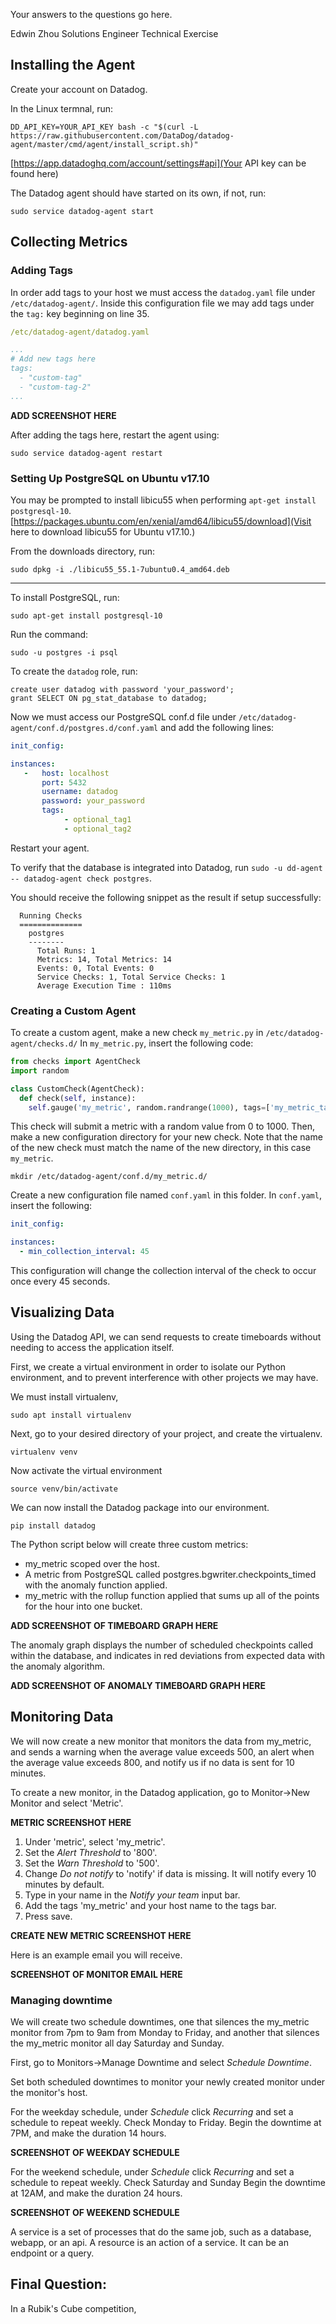 Your answers to the questions go here.

Edwin Zhou
Solutions Engineer
Technical Exercise

## Installing the Agent
Create your account on Datadog.

In the Linux termnal, run:

```
DD_API_KEY=YOUR_API_KEY bash -c "$(curl -L https://raw.githubusercontent.com/DataDog/datadog-agent/master/cmd/agent/install_script.sh)"
```

[https://app.datadoghq.com/account/settings#api](Your API key can be found here)

The Datadog agent should have started on its own, if not, run:
```
sudo service datadog-agent start  
```

## Collecting Metrics

### Adding Tags
In order add tags to your host we must access the `datadog.yaml` file under `/etc/datadog-agent/`. Inside this configuration file we may add tags under the `tag:` key beginning on line 35.

```yaml
/etc/datadog-agent/datadog.yaml

...
# Add new tags here
tags:
  - "custom-tag"
  - "custom-tag-2"
...
```

**ADD SCREENSHOT HERE**

After adding the tags here, restart the agent using:
```
sudo service datadog-agent restart
```

### Setting Up PostgreSQL on Ubuntu v17.10
You may be prompted to install libicu55 when performing `apt-get install postgresql-10`. [https://packages.ubuntu.com/en/xenial/amd64/libicu55/download](Visit here to download libicu55 for Ubuntu v17.10.)

From the downloads directory, run:
```
sudo dpkg -i ./libicu55_55.1-7ubuntu0.4_amd64.deb
```
---
To install PostgreSQL, run:
```
sudo apt-get install postgresql-10
```

Run the command:
```
sudo -u postgres -i psql
```

To create the `datadog` role, run:
```
create user datadog with password 'your_password';
grant SELECT ON pg_stat_database to datadog;
```


Now we must access our PostgreSQL conf.d file under `/etc/datadog-agent/conf.d/postgres.d/conf.yaml` and add the following lines:
```yaml
init_config:

instances:
   -   host: localhost
       port: 5432
       username: datadog
       password: your_password
       tags:
            - optional_tag1
            - optional_tag2
```

Restart your agent.

To verify that the database is integrated into Datadog, run `sudo -u dd-agent -- datadog-agent check postgres`.

You should receive the following snippet as the result if setup successfully:
```
  Running Checks
  ==============
    postgres
    --------
      Total Runs: 1
      Metrics: 14, Total Metrics: 14
      Events: 0, Total Events: 0
      Service Checks: 1, Total Service Checks: 1
      Average Execution Time : 110ms
```

### Creating a Custom Agent
To create a custom agent, make a new check `my_metric.py` in `/etc/datadog-agent/checks.d/`
In `my_metric.py`, insert the following code:
```python
from checks import AgentCheck
import random

class CustomCheck(AgentCheck):
  def check(self, instance):
    self.gauge('my_metric', random.randrange(1000), tags=['my_metric_tag'])

```
This check will submit a metric with a random value from 0 to 1000.
Then, make a new configuration directory for your new check. Note that the name of the new check must match the name of the new directory, in this case `my_metric`.
```
mkdir /etc/datadog-agent/conf.d/my_metric.d/
```
Create a new configuration file named `conf.yaml` in this folder.
In `conf.yaml`, insert the following:
```yaml
init_config:

instances:
  - min_collection_interval: 45
```
This configuration will change the collection interval of the check to occur once every 45 seconds.


## Visualizing Data
Using the Datadog API, we can send requests to create timeboards without needing to access the application itself.

First, we create a virtual environment in order to isolate our Python environment, and to prevent interference with other projects we may have.

We must install virtualenv,
```
sudo apt install virtualenv
```

Next, go to your desired directory of your project, and create the virtualenv.
```
virtualenv venv
```
Now activate the virtual environment
```
source venv/bin/activate
```

We can now install the Datadog package into our environment.
```
pip install datadog
```

The Python script below will create three custom metrics:
* my_metric scoped over the host.
* A metric from PostgreSQL called postgres.bgwriter.checkpoints_timed with the anomaly function applied.
* my_metric with the rollup function applied that sums up all of the points for the hour into one bucket.

**ADD SCREENSHOT OF TIMEBOARD GRAPH HERE**

The anomaly graph displays the number of scheduled checkpoints called within the database, and indicates in red deviations from expected data with the anomaly algorithm.

**ADD SCREENSHOT OF ANOMALY TIMEBOARD GRAPH HERE**

## Monitoring Data
We will now create a new monitor that monitors the data from my_metric, and sends a warning when the average value exceeds 500, an alert when the average value exceeds 800, and notify us if no data is sent for 10 minutes.

To create a new monitor, in the Datadog application, go to Monitor->New Monitor and select 'Metric'.

**METRIC SCREENSHOT HERE**

1. Under 'metric', select 'my_metric'. 
2. Set the *Alert Threshold* to '800'. 
3. Set the *Warn Threshold* to '500'. 
4. Change *Do not notify* to 'notify' if data is missing. It will notify every 10 minutes by default.
5. Type in your name in the *Notify your team* input bar.
6. Add the tags 'my_metric' and your host name to the tags bar.
6. Press save.

**CREATE NEW METRIC SCREENSHOT HERE**

Here is an example email you will receive.

**SCREENSHOT OF MONITOR EMAIL HERE**

### Managing downtime
We will create two schedule downtimes, one that silences the my_metric monitor from 7pm to 9am from Monday to Friday, and another that silences the my_metric monitor all day Saturday and Sunday.

First, go to Monitors->Manage Downtime and select *Schedule Downtime*.

Set both scheduled downtimes to monitor your newly created monitor under the monitor's host.

For the weekday schedule, under *Schedule* click *Recurring* and set a schedule to repeat weekly. Check Monday to Friday. Begin the downtime at 7PM, and make the duration 14 hours. 

**SCREENSHOT OF WEEKDAY SCHEDULE**

For the weekend schedule, under *Schedule* click *Recurring* and set a schedule to repeat weekly. Check Saturday and Sunday Begin the downtime at 12AM, and make the duration 24 hours. 

**SCREENSHOT OF WEEKEND SCHEDULE**

A service is a set of processes that do the same job, such as a database, webapp, or an api. A resource is an action of a service. It can be an endpoint or a query.

## Final Question:

In a Rubik's Cube competition, 